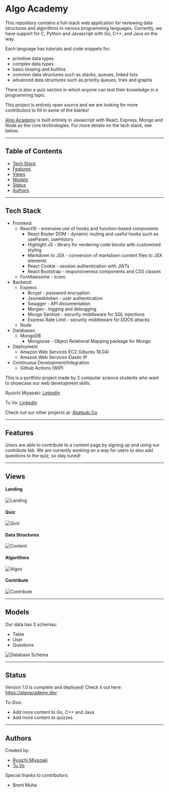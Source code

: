 # Algo Academy

This repository contains a full-stack web application for reviewing data structures and algorithms in various programming languages. Currently, we have support for C, Python and Javascript with Go, C++, and Java on the way.

Each language has tutorials and code snippets for:

- primitive data types
- complex data types
- basic looping and builtins
- common data structures such as stacks, queues, linked lists
- advanced data structures such as priority queues, tries and graphs

There is also a quiz section in which anyone can test their knowledge in a programming topic.

This project is entirely open source and we are looking for more contributors to fill in some of the blanks!

[Algo Academy](https://algoacademy.dev) is built entirely in Javascript with React, Express, Mongo and Node as the core technologies. For more details on the tech stack, see below.

---

## Table of Contents

- [Tech Stack](#tech-stack)
- [Features](#features)
- [Views](#views)
- [Models](#models)
- [Status](#status)
- [Authors](#authors)

---

## Tech Stack

- Frontend:
  - React16 - extensive use of hooks and function-based components
    - React Router DOM - dynamic routing and useful hooks such as useParam, useHistory
    - Highlight JS - library for rendering code blocks with customized styling
    - Markdown to JSX - conversion of markdown content files to JSX elements
    - React Cookie - session authentication with JWTs
    - React Bootstrap - responsiveness components and CSS classes
  - FontAwesome - icons
- Backend:
  - Express
    - Bcrypt - password encryption
    - Jsonwebtoken - user authentication
    - Swagger - API documentation
    - Morgan - logging and debugging
    - Mongo Sanitize - security middleware for SQL injections
    - Express Rate Limit - security middleware for DDOS attacks
  - Node
- Databases
  - MongoDB
    - Mongoose - Object Relational Mapping package for Mongo
- Deployment
  - Amazon Web Services EC2 (Ubuntu 18.04)
  - Amazon Web Services Elastic IP
- Continuous Development/Integration
  - Github Actions (WIP)

This is a portfolio project made by 2 computer science students who want to showcase our web development skills.

Ryuichi Miyazaki: [LinkedIn](https://www.linkedin.com/in/rmiyazaki/)

Tu Vo: [LinkedIn](https://www.linkedin.com/in/tu-vo/)

Check out our other projects at: [Akatsuki Co](https://github.com/akatsuki-co)

---

## Features

Users are able to contribute to a content page by signing up and using our contribute tab.
We are currently working on a way for users to also add questions to the quiz, so stay tuned!

---

## Views

#### Landing

![Landing](./client/public/landing.png)

#### Quiz

![Quiz](./client/public/quiz.png)

#### Data Structures

![Content](./client/public/content.png)

#### Algorithms

![Algos](./client/public/algos.png)

#### Contribute

![Contribute](./client/public/contribute.png)

---

## Models

Our data has 3 schemas:

- Table
- User
- Questions

![Database Schema](./client/public/algoacademy_models.png)

---

## Status

Version 1.0 is complete and deployed!
Check it out here: https://algoacademy.dev

To-Dos:

- Add more content to Go, C++ and Java
- Add more content to quizzes

---

## Authors

Created by:

- [Ryuichi Miyazaki](https://github.com/rmiyazaki6499)
- [Tu Vo](https://github.com/tuvo1106)

Special thanks to contributors:

- Brent Muha
